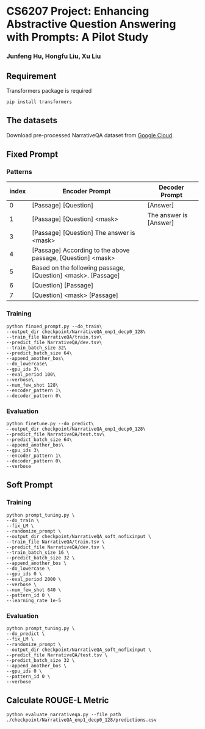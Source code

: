 # CS6207 Project: Enhancing Abstractive Question Answering with Prompts: A Pilot Study

### Junfeng Hu, Hongfu Liu, Xu Liu

## Requirement
Transformers package is required
```angular2html
pip install transformers
```
## The datasets
Download pre-processed NarrativeQA dataset from [Google Cloud](https://console.cloud.google.com/storage/browser/unifiedqa/data/narrativeqa?pageState=(%22StorageObjectListTable%22:(%22f%22:%22%255B%255D%22))&prefix=&forceOnObjectsSortingFiltering=false).

## Fixed Prompt

### Patterns

| index | Encoder Prompt                                                 | Decoder Prompt                     |
|------|----------------------------------------------------------------|--------------------------------------|
| 0    | [Passage] [Question]                                           | [Answer]         |
| 1    | [Passage] [Question] \<mask\>                                  | The answer is [Answer]          |
| 3    | [Passage] [Question] The answer is \<mask\>                    |            |
| 4    | [Passage] According to the above passage, [Question] \<mask\>  |             |
| 5    | Based on the following passage, [Question] \<mask\>. [Passage] |            |
| 6    | [Question] [Passage]                                           |  |
| 7    | [Question] \<mask\> [Passage]                                  |  |


### Training
```angular2html
python finxed_prompt.py --do_train\
--output_dir checkpoint/NarrativeQA_enp1_decp0_128\
--train_file NarrativeQA/train.tsv\
--predict_file NarrativeQA/dev.tsv\
--train_batch_size 32\
--predict_batch_size 64\
--append_another_bos\
--do_lowercase\
--gpu_ids 3\
--eval_period 100\
--verbose\
--num_few_shot 128\
--encoder_pattern 1\
--decoder_pattern 0\
```

### Evaluation
```angular2html
python finetune.py --do_predict\
--output_dir checkpoint/NarrativeQA_enp1_decp0_128\
--predict_file NarrativeQA/test.tsv\
--predict_batch_size 64\
--append_another_bos\
--gpu_ids 3\
--encoder_pattern 1\
--decoder_pattern 0\
--verbose
```
## Soft Prompt

### Training
```
python prompt_tuning.py \
--do_train \
--fix_LM \
--randomize_prompt \
--output_dir checkpoint/NarrativeQA_soft_nofixinput \
--train_file NarrativeQA/train.tsv \
--predict_file NarrativeQA/dev.tsv \
--train_batch_size 16 \
--predict_batch_size 32 \
--append_another_bos \
--do_lowercase \
--gpu_ids 0 \
--eval_period 2000 \
--verbose \
--num_few_shot 640 \
--pattern_id 0 \
--learning_rate 1e-5
```

### Evaluation
```angular2html
python prompt_tuning.py \
--do_predict \
--fix_LM \
--randomize_prompt \
--output_dir checkpoint/NarrativeQA_soft_nofixinput \
--predict_file NarrativeQA/test.tsv \
--predict_batch_size 32 \
--append_another_bos \
--gpu_ids 0 \
--pattern_id 0 \
--verbose
```

## Calculate ROUGE-L Metric
```angular2html
python evaluate_narrativeqa.py --file_path ./checkpoint/NarrativeQA_enp1_decp0_128/predictions.csv
```
